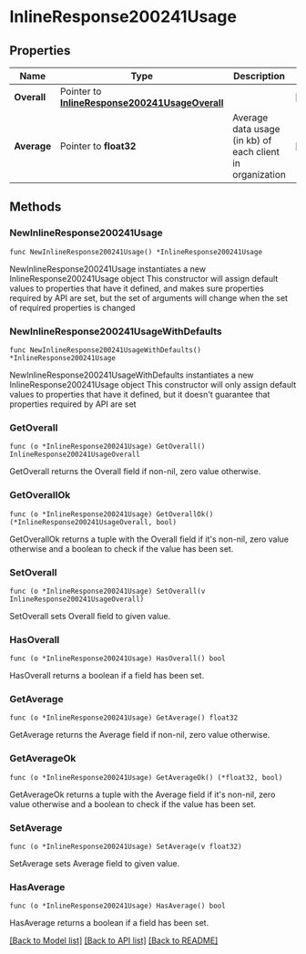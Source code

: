 # InlineResponse200241Usage

## Properties

Name | Type | Description | Notes
------------ | ------------- | ------------- | -------------
**Overall** | Pointer to [**InlineResponse200241UsageOverall**](InlineResponse200241UsageOverall.md) |  | [optional] 
**Average** | Pointer to **float32** | Average data usage (in kb) of each client in organization | [optional] 

## Methods

### NewInlineResponse200241Usage

`func NewInlineResponse200241Usage() *InlineResponse200241Usage`

NewInlineResponse200241Usage instantiates a new InlineResponse200241Usage object
This constructor will assign default values to properties that have it defined,
and makes sure properties required by API are set, but the set of arguments
will change when the set of required properties is changed

### NewInlineResponse200241UsageWithDefaults

`func NewInlineResponse200241UsageWithDefaults() *InlineResponse200241Usage`

NewInlineResponse200241UsageWithDefaults instantiates a new InlineResponse200241Usage object
This constructor will only assign default values to properties that have it defined,
but it doesn't guarantee that properties required by API are set

### GetOverall

`func (o *InlineResponse200241Usage) GetOverall() InlineResponse200241UsageOverall`

GetOverall returns the Overall field if non-nil, zero value otherwise.

### GetOverallOk

`func (o *InlineResponse200241Usage) GetOverallOk() (*InlineResponse200241UsageOverall, bool)`

GetOverallOk returns a tuple with the Overall field if it's non-nil, zero value otherwise
and a boolean to check if the value has been set.

### SetOverall

`func (o *InlineResponse200241Usage) SetOverall(v InlineResponse200241UsageOverall)`

SetOverall sets Overall field to given value.

### HasOverall

`func (o *InlineResponse200241Usage) HasOverall() bool`

HasOverall returns a boolean if a field has been set.

### GetAverage

`func (o *InlineResponse200241Usage) GetAverage() float32`

GetAverage returns the Average field if non-nil, zero value otherwise.

### GetAverageOk

`func (o *InlineResponse200241Usage) GetAverageOk() (*float32, bool)`

GetAverageOk returns a tuple with the Average field if it's non-nil, zero value otherwise
and a boolean to check if the value has been set.

### SetAverage

`func (o *InlineResponse200241Usage) SetAverage(v float32)`

SetAverage sets Average field to given value.

### HasAverage

`func (o *InlineResponse200241Usage) HasAverage() bool`

HasAverage returns a boolean if a field has been set.


[[Back to Model list]](../README.md#documentation-for-models) [[Back to API list]](../README.md#documentation-for-api-endpoints) [[Back to README]](../README.md)


